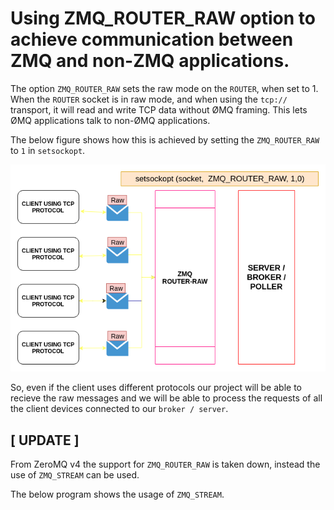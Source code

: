 # Using ZMQ_ROUTER_RAW option to achieve communication between ZMQ and non-ZMQ applications.

The option `ZMQ_ROUTER_RAW` sets the raw mode on the `ROUTER`, when set to 1.
When the `ROUTER` socket is in raw mode, and when using the `tcp://` transport, it will read and write TCP data without ØMQ framing. This lets ØMQ applications talk to non-ØMQ applications.

The below figure shows how this is achieved by setting the `ZMQ_ROUTER_RAW` to `1` in `setsockopt`.

![Raw Router](./rawRouter.png)


So, even if the client uses different protocols our project will be able to recieve the raw messages and we will be able to process the requests of all the client devices connected to our `broker / server`.

## [ UPDATE ]
From ZeroMQ v4 the support for `ZMQ_ROUTER_RAW` is taken down, instead the use of `ZMQ_STREAM` can be used.

The below program shows the usage of `ZMQ_STREAM`.

